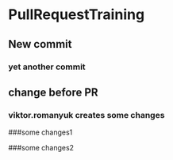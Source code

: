 # PullRequestTraining

## New commit

### yet another commit


## change before PR

### viktor.romanyuk creates some changes

###some changes1

###some changes2